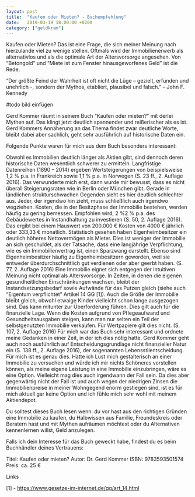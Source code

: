 ```yaml
---
layout: post
title:  "Kaufen oder Mieten? - Buchempfehlung"
date:   2019-03-19 18:00:00 +0200
category: ["geldkram"]
---
```


Kaufen oder Mieten? Das ist eine Frage, die sich meiner Meinung nach hierzulande viel zu wenige stellen. Oftmals wird der Immobilienerwerb als alternativlos und als die optimale Art der Altersvorsorge angesehen. Von “Betongold” und “Miete ist zum Fenster hinausgeworfenes Geld” ist die Rede. 

“Der größte Feind der Wahrheit ist oft nicht die Lüge – gezielt, erfunden und unehrlich -, sondern der Mythos, etabliert, plausibel und falsch.” – John F. Kennedy

#todo bild einfügen

Gerd Kommer räumt in seinem Buch “Kaufen oder mieten?” mit derlei Mythen auf. Das klingt jetzt deutlich spannender und reißerischer als es ist. Gerd Kommers Annäherung an das Thema findet zwar deutliche Worte, bleibt dabei aber sachlich, geht sehr ausführlich auf historische Daten ein.

Folgende Punkte waren für mich aus dem Buch besonders interessant:

Obwohl es Immobilien deutlich länger als Aktien gibt, sind dennoch deren historische Daten wesentlich schwerer zu ermitteln. Langfristige Datenreihen (1890 – 2014) ergeben Wertsteigerungen von beispielsweise 1,2 % p.a. in Frankreich sowie 1,1 % p.a. in Norwegen (S. 23 ff., 2. Auflage 2016). Das verwunderte mich erst, dann wurde mir bewusst, dass es nicht überall Steigerungsraten wie in Berlin oder München gibt. Gerade in ländlichen strukturschwachen Gegenden sieht es hier deutlich schlechter aus. Jeder, der irgendwo hin zieht, muss schließlich auch irgendwo wegziehen.
Kosten, die in der Besitzphase der Immobilie bestehen, werden häufig zu gering bemessen. Empfohlen wird, 2 %2 % p.a. des Gebäudewertes in Instandhaltung zu investieren (S. 50, 2. Auflage 2016). Das ergibt bei einem Hauswert von 200.000 € Kosten von 4000 € jährlich oder 333,33 € monatlich.
Statistisch gesehen haben Eigenheimbesitzer ein deutlich höheres Nettovermögen als Mieter. Dies ist weniger der Immobilie an sich geschuldet, als der Tatsache, dass eine langjährige Verpflichtung, wie es ein Immobilienvertrag ist, einen Sparzwang darstellt. Ebenso sind Eigenheimbesitzer häufig zu Eigenheimbesitzern geworden, weil sie entweder überdurchschnittlich gut verdienen oder aber geerbt haben. (S. 77, 2. Auflage 2016)
Eine Immobilie eignet sich entgegen der intuitiven Meinung nicht optimal als Altersvorsorge. In Zeiten, in denen die eigenen gesundheitlichen Einschränkungen wachsen, bleibt der Instandsetzungsbedarf sowie Aufwände für das Putzen gleich (siehe auch “Eigentum verpflichtet” Artikel 14 GG [1]). Auch die Größe der Immobilie bleibt gleich, obwohl etwaige Kinder vielleicht schon lange ausgezogen sind. Das kann mitunter zur Überforderung führen. Dies gilt auch für die finanzielle Lage. Wenn die Kosten aufgrund von Pflegeaufwand und Gesundheitsausgaben steigen, kann man nur selten ein Teil der selbstgenutzten Immobilie verkaufen. Für Wertpapiere gilt dies nicht. (S. 107, 2. Auflage 2016)
Für mich war das Buch sehr interessant und ordnete meine Gedanken in einer Zeit, in der ich dies nötig hatte. Gerd Kommer geht auch noch ausführlich auf Entscheidungsgrundlage nicht finanzieller Natur ein (S. 138 ff., 2. Auflage 2016), der sogenannten Lebensstilentscheidung. Für mich ist es genau dies. Hätte ich Lust mich gestalterisch an einer Immobilie zu versuchen und würde ich mir nichts Schöneres vorstellen können, als meine eigene Leistung in eine Immobilie einzubringen, wäre es eine Option. Vielleicht mag dies auch irgendwann der Fall sein. Da dies aber gegenwärtig nicht der Fall ist und auch wegen der niedrigen Zinsen die Immobilienpreise in meiner Wohngegend enorm gestiegen sind, ist es für mich aktuell gar keine Option und ich fühle mich sehr wohl mit meinem Aktiendepot.


Du solltest dieses Buch lesen wenn:
du vor hast aus den richtigen Gründen eine Immobilie zu kaufen,
du Halbwissen aus Familie, Freundeskreis oder Beratern hast und mit Mythen aufräumen möchtest
oder du Alternativen kennenlernen willst, Geld anzulegen.


Falls ich dein Interesse für das Buch geweckt habe, findest du es beim Buchhändler deines Vertrauens:

Titel: Kaufen oder mieten?
Autor: Dr. Gerd Kommer
ISBN: 9783593501574
Preis: ca. 25 €



Links

[1] - https://www.gesetze-im-internet.de/gg/art_14.html
